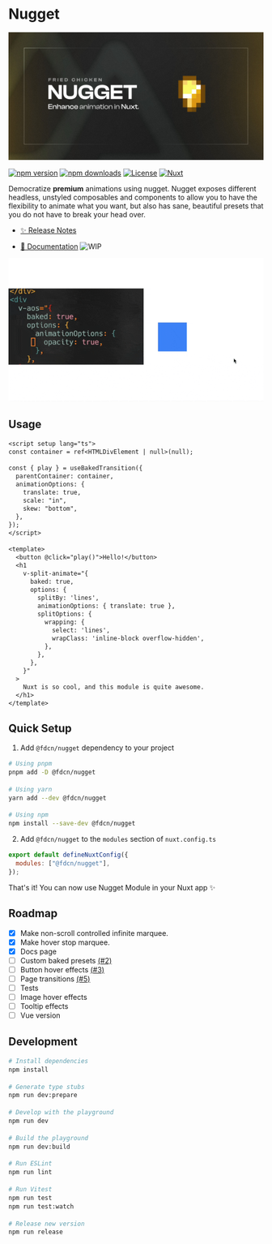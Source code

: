 <!--
Get your module up and running quickly.

Find and replace all on all files (CMD+SHIFT+F):
- Name: Nugget
- Package name: @fdcn/nugget
- Description: Democratise premium animations using nugget.
-->

# Nugget

![Nugget](./src/public/nugget-banner.jpg)

[![npm version][npm-version-src]][npm-version-href]
[![npm downloads][npm-downloads-src]][npm-downloads-href]
[![License][license-src]][license-href]
[![Nuxt][nuxt-src]][nuxt-href]

Democratize **premium** animations using nugget. Nugget exposes different
headless, unstyled composables and components to allow you to have the
flexibility to animate what you want, but also has sane, beautiful presets that
you do not have to break your head over.

- [✨ Release Notes](/CHANGELOG.md)
<!-- - [🏀 Online playground](https://stackblitz.com/github/your-org/@fdcn/nugget?file=playground%2Fapp.vue) -->
- [📖 Documentation](https://nugget.stevenjohn.co) ![WIP](https://img.shields.io/badge/%E2%9A%A0%EF%B8%8F-WIP-red)

![Nugget Preview](./src/public/nugget-preview.gif)

## Usage

```vue
<script setup lang="ts">
const container = ref<HTMLDivElement | null>(null);

const { play } = useBakedTransition({
  parentContainer: container,
  animationOptions: {
    translate: true,
    scale: "in",
    skew: "bottom",
  },
});
</script>

<template>
  <button @click="play()">Hello!</button>
  <h1
    v-split-animate="{
      baked: true,
      options: {
        splitBy: 'lines',
        animationOptions: { translate: true },
        splitOptions: {
          wrapping: {
            select: 'lines',
            wrapClass: 'inline-block overflow-hidden',
          },
        },
      },
    }"
  >
    Nuxt is so cool, and this module is quite awesome.
  </h1>
</template>
```

## Quick Setup

1. Add `@fdcn/nugget` dependency to your project

```bash
# Using pnpm
pnpm add -D @fdcn/nugget

# Using yarn
yarn add --dev @fdcn/nugget

# Using npm
npm install --save-dev @fdcn/nugget
```

2. Add `@fdcn/nugget` to the `modules` section of `nuxt.config.ts`

```js
export default defineNuxtConfig({
  modules: ["@fdcn/nugget"],
});
```

That's it! You can now use Nugget Module in your Nuxt app ✨

## Roadmap

- [x] Make non-scroll controlled infinite marquee.
- [x] Make hover stop marquee.
- [x] Docs page
- [ ] Custom baked presets [(#2)](https://github.com/StevenJPx2/nugget/issues/2)
- [ ] Button hover effects [(#3)](https://github.com/StevenJPx2/nugget/issues/2)
- [ ] Page transitions [(#5)](https://github.com/StevenJPx2/nugget/issues/5)
- [ ] Tests
- [ ] Image hover effects
- [ ] Tooltip effects
- [ ] Vue version

## Development

```bash
# Install dependencies
npm install

# Generate type stubs
npm run dev:prepare

# Develop with the playground
npm run dev

# Build the playground
npm run dev:build

# Run ESLint
npm run lint

# Run Vitest
npm run test
npm run test:watch

# Release new version
npm run release
```

<!-- Badges -->

[npm-version-src]: https://img.shields.io/npm/v/@fdcn/nugget/latest.svg?style=flat&colorA=18181B&colorB=28CF8D
[npm-version-href]: https://npmjs.com/package/@fdcn/nugget
[npm-downloads-src]: https://img.shields.io/npm/dm/@fdcn/nugget.svg?style=flat&colorA=18181B&colorB=28CF8D
[npm-downloads-href]: https://npmjs.com/package/@fdcn/nugget
[license-src]: https://img.shields.io/npm/l/@fdcn/nugget.svg?style=flat&colorA=18181B&colorB=28CF8D
[license-href]: https://npmjs.com/package/@fdcn/nugget
[nuxt-src]: https://img.shields.io/badge/Nuxt-18181B?logo=nuxt.js
[nuxt-href]: https://nuxt.com
[gsap-href]: https://gsap.com/
[locomotive-href]: https://github.com/locomotivemtl/locomotive-scroll/tree/v5-beta
